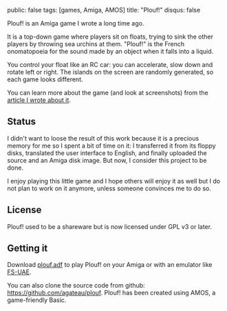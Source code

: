 public: false
tags: [games, Amiga, AMOS]
title: "Plouf!"
disqus: false

Plouf! is an Amiga game I wrote a long time ago.

It is a top-down game where players sit on floats, trying to sink the other
players by throwing sea urchins at them. "Plouf!" is the French onomatopoeia
for the sound made by an object when it falls into a liquid.

You control your float like an RC car: you can accelerate, slow down and rotate
left or right. The islands on the screen are randomly generated, so each game
looks different.

You can learn more about the game (and look at screenshots) from the [article
I wrote about it][article].

## Status

I didn't want to loose the result of this work because it is a precious memory
for me so I spent a bit of time on it: I transferred it from its floppy disks,
translated the user interface to English, and finally uploaded the source
and an Amiga disk image. But now, I consider this project to be done.

I enjoy playing this little game and I hope others will enjoy it as well but I
do not plan to work on it anymore, unless someone convinces me to do so.

## License

Plouf! used to be a shareware but is now licensed under GPL v3 or later.

## Getting it

Download [plouf.adf][adf] to play Plouf! on your Amiga or with an emulator
like [FS-UAE][].

You can also clone the source code from github:
<https://github.com/agateau/plouf>.  Plouf! has been created using AMOS, a
game-friendly Basic.


[adf]: /projects/plouf/plouf.adf
[FS-UAE]: http://fengestad.no/fs-uae/
[gh]: https://github.com/agateau/plouf
[article]: /2013/01/22/plouf/
